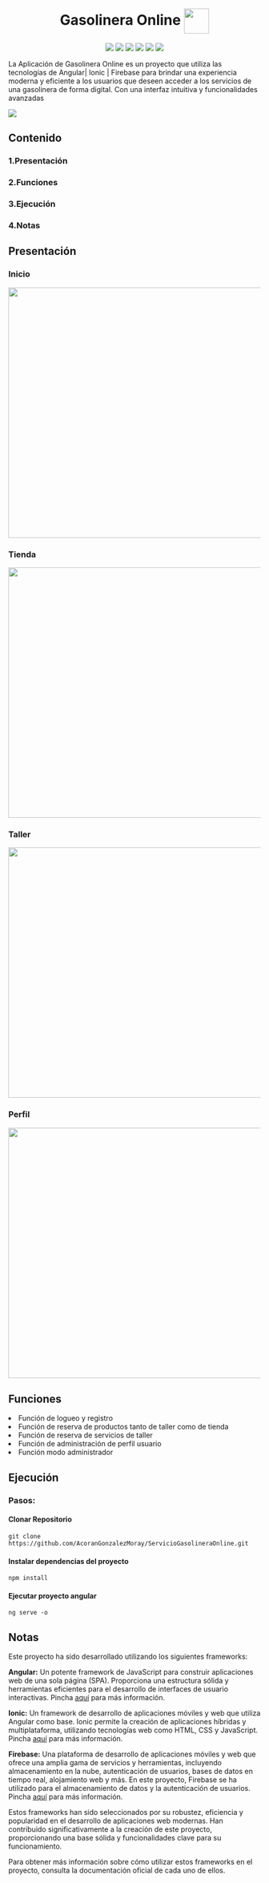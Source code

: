 <h1 align="center">Gasolinera Online <img height="50" align="center" src="src\assets\img\LOGO.png"/></h1>



<p align="center"> 
<img src="https://img.shields.io/badge/Plataforma-Web|Android-green"/> <img src="https://img.shields.io/badge/Framework-Angular|Ionic-red"/> 
<img src="https://img.shields.io/badge/Angular-^15.2.0-green"/> 
<img src="https://img.shields.io/badge/Versi%C3%B3n-3.8.7-gray"/> 
<img src="https://img.shields.io/badge/Language-Typescript|Javascript|HTML|CSS-lightblue"/>
<img src="https://img.shields.io/badge/Backend-Firebase-orange"/>
</p>

<p>La Aplicación de Gasolinera Online es un proyecto que utiliza las tecnologías de Angular| Ionic | Firebase para brindar una experiencia moderna y eficiente a los usuarios que deseen acceder a los servicios de una gasolinera de forma digital. Con una interfaz intuitiva y funcionalidades avanzadas</p>

<img src="./src\assets\assets-readme\main.png">

## Contenido
<div> 

  <h3>1.Presentación</h3>
  <h3>2.Funciones</h3>
  <h3>3.Ejecución</h3>
  <h3>4.Notas</h3>
 
</div>

## Presentación

### Inicio

<p align="center">
    <img height="500" width="600" src="./src/assets/assets-readme/inicio.gif"/> 
</p>

### Tienda
<p align="center">
    <img height="500" width="600" src="./src/assets/assets-readme/tienda.gif"/> 
</p>

### Taller
<p align="center">
    <img height="500" width="600" src="./src/assets/assets-readme/taller.gif"/> 
</p>


### Perfil
<p align="center">
    <img height="500" width="600" src="./src/assets/assets-readme/perfil.gif"/> 
</p>


## Funciones
  <li>Función de logueo y registro</strong></li>
  <li>Función de reserva de productos tanto de taller como de tienda</li>
  <li>Función de reserva de servicios de taller</li>
  <li>Función de administración de perfil usuario</li>
  <li>Función modo administrador</li>

## Ejecución
### Pasos:

  #### Clonar Repositorio
  ```
  git clone https://github.com/AcoranGonzalezMoray/ServicioGasolineraOnline.git
  ```

  #### Instalar dependencias del proyecto
  ```
  npm install
  ```
 
 #### Ejecutar proyecto angular
  ```
  ng serve -o
  ```


## Notas
Este proyecto ha sido desarrollado utilizando los siguientes frameworks:

<strong>Angular:</strong> Un potente framework de JavaScript para construir aplicaciones web de una sola página (SPA). Proporciona una estructura sólida y herramientas eficientes para el desarrollo de interfaces de usuario interactivas. Pincha <a href="https://angular.io/">aquí</a> para más información.

<strong>Ionic:</strong> Un framework de desarrollo de aplicaciones móviles y web que utiliza Angular como base. Ionic permite la creación de aplicaciones híbridas y multiplataforma, utilizando tecnologías web como HTML, CSS y JavaScript. Pincha <a href="https://ionicframework.com/">aquí</a> para más información.

<strong>Firebase:</strong> Una plataforma de desarrollo de aplicaciones móviles y web que ofrece una amplia gama de servicios y herramientas, incluyendo almacenamiento en la nube, autenticación de usuarios, bases de datos en tiempo real, alojamiento web y más. En este proyecto, Firebase se ha utilizado para el almacenamiento de datos y la autenticación de usuarios. Pincha <a href="https://firebase.google.com/">aquí</a> para más información.

Estos frameworks han sido seleccionados por su robustez, eficiencia y popularidad en el desarrollo de aplicaciones web modernas. Han contribuido significativamente a la creación de este proyecto, proporcionando una base sólida y funcionalidades clave para su funcionamiento.

Para obtener más información sobre cómo utilizar estos frameworks en el proyecto, consulta la documentación oficial de cada uno de ellos.
